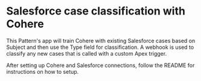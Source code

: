 # Salesforce case classification with Cohere

This Pattern's app will train Cohere with existing Salesforce cases based on Subject and then use the Type field for classification.
A webhook is used to classify any new cases that is called with a custom Apex trigger.

After setting up Cohere and Salesforce connections, follow the README for instructions on how to setup.